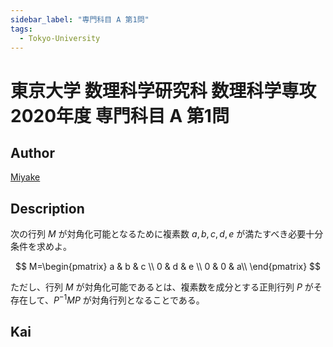 ```yaml
---
sidebar_label: "専門科目 A 第1問"
tags:
  - Tokyo-University
---
```

# 東京大学 数理科学研究科 数理科学専攻 2020年度 専門科目 A 第1問

## **Author**
[Miyake](https://miyake.github.io/exams/index.html)

## **Description**
次の行列 $M$ が対角化可能となるために複素数 $a,b,c,d,e$ が満たすべき必要十分条件を求めよ。

$$
M=\begin{pmatrix}
a & b & c \\
0 & d & e \\
0 & 0 & a\\
\end{pmatrix}
$$

ただし、行列 $M$ が対角化可能であるとは、複素数を成分とする正則行列 $P$ がそ存在して、$P^{-1}MP$ が対角行列となることである。

## **Kai**
